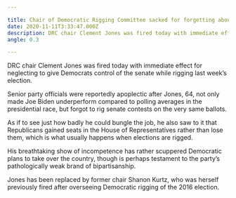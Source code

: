 ```yaml
---

title: Chair of Democratic Rigging Committee sacked for forgetting about the senate
date: 2020-11-11T3:33:47.000Z
description: DRC chair Clement Jones was fired today with immediate effect for neglecting to give Democrats control of the senate while rigging last week’s election.
angle: 0.3

---
```


DRC chair Clement Jones was fired today with immediate effect for neglecting to give Democrats control of the senate while rigging last week’s election.

Senior party officials were reportedly apoplectic after Jones, 64, not only made Joe Biden underperform compared to polling averages in the presidential race, but forgot to rig senate contests on the very same ballots.

As if to see just how badly he could bungle the job, he also saw to it that Republicans gained seats in the House of Representatives rather than lose them, which is what usually happens when elections are rigged.

His breathtaking show of incompetence has rather scuppered Democratic plans to take over the country, though is perhaps testament to the party’s pathologically weak brand of bipartisanship.

Jones has been replaced by former chair Shanon Kurtz, who was herself previously fired after overseeing Democratic rigging of the 2016 election.